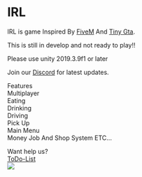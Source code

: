 # IRL

  
IRL is  game Inspired By <a href="https://fivem.net/">FiveM</a> And <a href="https://www.youtube.com/watch?v=dhoJgTQjWNQ">Tiny Gta</a>.  

This is still in develop and not ready to play!!  

Please use unity 2019.3.9f1 or later  

Join our <a href="https://discord.me/volfase">Discord</a> for latest updates.  

Features  
Multiplayer  
Eating  
Drinking  
Driving  
Pick Up  
Main Menu  
Money Job And Shop System 
ETC...  
  
Want help us?  
<a href="https://github.com/suomilanittaja/IRL-Open-Source-Edition/projects/1">ToDo-List</a>  
[![](https://i.ibb.co/1XZfj7d/Background.png)](https://lbry.tv/@Volfase:7/IRL_OpenSource:e)


